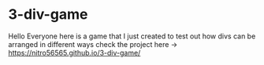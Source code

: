 # 3-div-game
Hello Everyone here is a game that I just created to test out how divs can be arranged in different ways
check the project here -> https://nitro56565.github.io/3-div-game/
